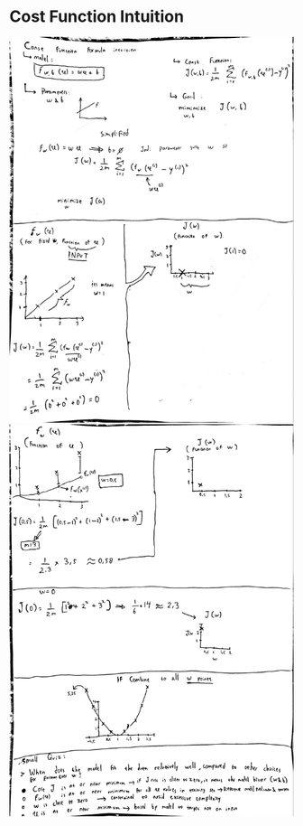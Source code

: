 # Cost Function Intuition

![](https://github.com/dystaSatria/Machine-Learning/blob/main/Supervised%20Machine%20Learning%20Regression%20and%20Classification/Regression-Model/Cost%20Fucntion%20Intuition/Cost%20Function%20Formula%20Intuition_1.jpg)
![](https://github.com/dystaSatria/Machine-Learning/blob/main/Supervised%20Machine%20Learning%20Regression%20and%20Classification/Regression-Model/Cost%20Fucntion%20Intuition/Cost%20Function%20Formula%20Intuition_2.jpg)

